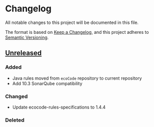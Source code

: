 # Changelog

All notable changes to this project will be documented in this file.

The format is based on [Keep a Changelog](https://keepachangelog.com/en/1.0.0/),
and this project adheres to [Semantic Versioning](https://semver.org/spec/v2.0.0.html).

## [Unreleased]

### Added

- Java rules moved from `ecoCode` repository to current repository
- Add 10.3 SonarQube compatibility

### Changed

- Update ecocode-rules-specifications to 1.4.4

### Deleted

[unreleased]: https://github.com/green-code-initiative/ecoCode-java/compare/v1.5.0...HEAD
[1.4.0]: https://github.com/green-code-initiative/ecoCode-java/compare/v0.0.0...1.5.0
